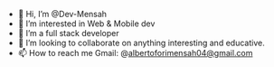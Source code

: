 - 👋 Hi, I’m @Dev-Mensah
- 👀 I’m interested in Web & Mobile dev
- 🌱 I’m a full stack developer
- 💞️ I’m looking to collaborate on anything interesting and educative.
- 📫 How to reach me Gmail: @albertoforimensah04@gmail.com

<!---
Dev-Mensah/Dev-Mensah is a ✨ special ✨ repository because its `README.md` (this file) appears on your GitHub profile.
You can click the Preview link to take a look at your changes.
--->
